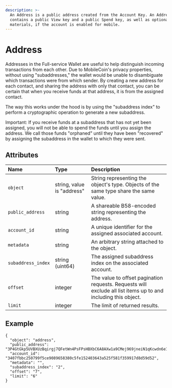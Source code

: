 ```yaml
---
description: >-
  An Address is a public address created from the Account Key. An Address
  contains a public View key and a public Spend key, as well as optional Fog
  materials, if the account is enabled for mobile.
---
```


# Address

Addresses in the Full-service Wallet are useful to help distinguish incoming transactions from each other. Due to MobileCoin's privacy properties, without using "subaddresses," the wallet would be unable to disambiguate which transactions were from which sender. By creating a new address for each contact, and sharing the address with only that contact, you can be certain that when you receive funds at that address, it is from the assigned contact.

The way this works under the hood is by using the "subaddress index" to perform a cryptographic operation to generate a new subaddress.

Important: If you receive funds at a subaddress that has not yet been assigned, you will not be able to spend the funds until you assign the address. We call those funds "orphaned" until they have been "recovered" by assigning the subaddress in the wallet to which they were sent.

## Attributes

| Name | Type | Description |
| :--- | :--- | :--- |
| `object` | string, value is "address" | String representing the object's type. Objects of the same type share the same value. |
| `public_address` | string | A shareable B58-encoded string representing the address. |
| `account_id` | string | A unique identifier for the assigned associated account. |
| `metadata` | string | An arbitrary string attached to the object. |
| `subaddress_index` | string \(uint64\) | The assigned subaddress index on the associated account. |
| `offset` | integer | The value to offset pagination requests. Requests will exclude all list items up to and including this object. |
| `limit` | integer | The limit of returned results. |

## Example

```text
{
  "object": "address",
  "public_address": "3P4GtGkp5UVBXUzBqirgj7QFetWn4PsFPsHBXbC6A8AXw1a9CMej969jneiN1qKcwdn6e1VtD64EruGVSFQ8wHk5xuBHndpV9WUGQ78vV7Z",
  "account_id": "3407fbbc250799f5ce9089658380c5fe152403643a525f581f359917d8d59d52",
  "metadata": "",
  "subaddress_index": "2",
  "offset": "7",
  "limit": "6"
}
```

